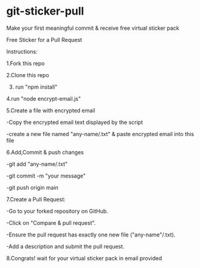 # git-sticker-pull
Make your first meaningful commit &amp; receive free virtual sticker pack

Free Sticker for a Pull Request

Instructions:

1.Fork this repo

2.Clone this repo

3. run "npm install"

4.run "node encrypt-email.js"

5.Create a file with encrypted email

-Copy the encrypted email text displayed by the script

-create a new file named "any-name/<your-github-username>.txt" & paste encrypted email into this file

6.Add,Commit & push changes

-git add "any-name/<your-github-username>.txt"

-git commit -m "your message"

-git push origin main

7.Create a Pull Request:

-Go to your forked repository on GitHub.

-Click on "Compare & pull request".

-Ensure the pull request has exactly one new file ("any-name"/<your-github-username>.txt).

-Add a description and submit the pull request.

8.Congrats! wait for your virtual sticker pack in email provided